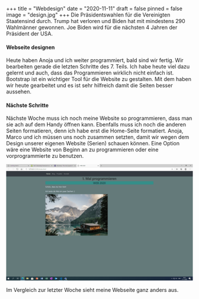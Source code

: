 +++
title = "Webdesign"
date = "2020-11-11"
draft = false
pinned = false
image = "design.jpg"
+++
Die Präsidentswahlen für die Vereinigten Staatensind durch. Trump hat verloren und Biden hat mit mindestens 290 Wahlmänner gewonnen. Joe Biden wird für die nächsten 4 Jahren der Präsident der USA.

#### Webseite designen

Heute haben Anoja und ich weiter programmiert, bald sind wir fertig. Wir bearbeiten gerade die letzten Schritte des 7. Teils. Ich habe heute viel dazu gelernt und auch, dass das Programmieren wirklich nicht einfach ist. Bootstrap ist ein wichtiger Tool für die Website zu gestalten.  Mit dem haben wir heute gearbeitet und es ist sehr hilfreich damit die Seiten besser aussehen.

#### Nächste Schritte

Nächste Woche muss ich noch meine Website so programmieren, dass man sie ach auf dem Handy öffnen kann. Ebenfalls muss ich noch die anderen Seiten formatieren, denn ich habe erst die Home-Seite formatiert. Anoja, Marco und ich müssen uns noch zusammen setzten, damit wir wegen dem Design unserer eigenen Website (Serien) schauen können. Eine Option wäre eine Website von Beginn an zu programmieren oder eine vorprogrammierte zu benutzen.

![](webdesign.png)

Im Vergleich zur letzter Woche sieht meine Webseite ganz anders aus.